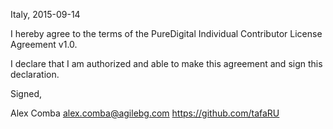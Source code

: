 Italy, 2015-09-14

I hereby agree to the terms of the PureDigital Individual Contributor License
Agreement v1.0.

I declare that I am authorized and able to make this agreement and sign this
declaration.

Signed,

Alex Comba alex.comba@agilebg.com https://github.com/tafaRU
